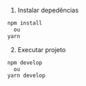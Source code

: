 1. Instalar depedências
  ```sh
  npm install 
    ou
  yarn
  ```
2. Executar projeto
  ```sh
  npm develop
    ou
  yarn develop
  ```
